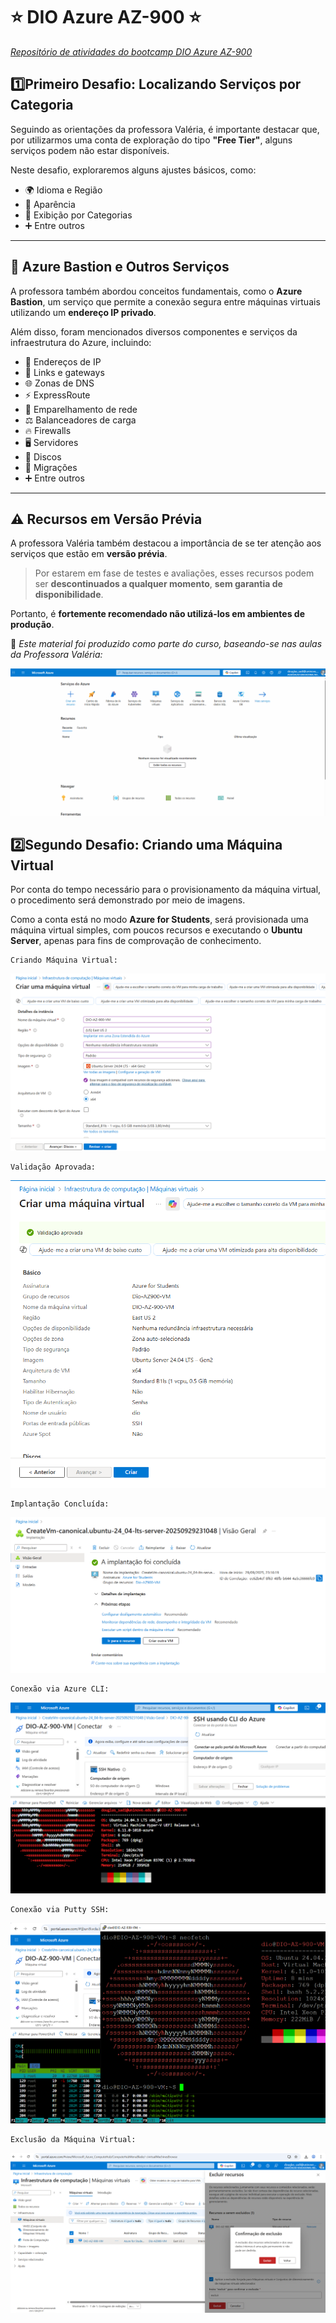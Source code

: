 # ⭐ DIO Azure AZ-900 ⭐
*<u>Repositório de atividades do bootcamp DIO Azure AZ-900</u>*



## 1️⃣Primeiro Desafio: Localizando Serviços por Categoria 

Seguindo as orientações da professora Valéria, é importante destacar que, por utilizarmos uma conta de exploração do tipo **"Free Tier"**, alguns serviços podem não estar disponíveis. 

Neste desafio, exploraremos alguns ajustes básicos, como:

- 🌍 Idioma e Região  
- 🎨 Aparência  
- 📂 Exibição por Categorias  
- ➕ Entre outros

---

## 🔐 Azure Bastion e Outros Serviços

A professora também abordou conceitos fundamentais, como o **Azure Bastion**, um serviço que permite a conexão segura entre máquinas virtuais utilizando um **endereço IP privado**.

Além disso, foram mencionados diversos componentes e serviços da infraestrutura do Azure, incluindo:

- 📡 Endereços de IP  
- 🔗 Links e gateways  
- 🌐 Zonas de DNS  
- ⚡ ExpressRoute  
- 🔁 Emparelhamento de rede  
- ⚖️ Balanceadores de carga  
- 🔥 Firewalls  
- 🖥️ Servidores  
- 💾 Discos  
- 🚚 Migrações  
- ➕ Entre outros

---

## ⚠️ Recursos em Versão Prévia

A professora Valéria também destacou a importância de se ter atenção aos serviços que estão em **versão prévia**.

> Por estarem em fase de testes e avaliações, esses recursos podem ser **descontinuados a qualquer momento**, **sem garantia de disponibilidade**.

Portanto, é **fortemente recomendado não utilizá-los em ambientes de produção**.


📘 *Este material foi produzido como parte do curso, baseando-se nas aulas da Professora Valéria:*

![](/img/primeiro-desafio.gif)


## 2️⃣Segundo Desafio: Criando uma Máquina Virtual 

Por conta do tempo necessário para o provisionamento da máquina virtual, o procedimento será demonstrado por meio de imagens.

Como a conta está no modo **Azure for Students**, será provisionada uma máquina virtual simples, com poucos recursos e executando o **Ubuntu Server**, apenas para fins de comprovação de conhecimento.

```
Criando Máquina Virtual:
```

![](/img/segundo-desafio-01.png)



```
Validação Aprovada:
```

![](/img/segundo-desafio-02.png)



```
Implantação Concluída:
```

![](/img/segundo-desafio-03.png)



```
Conexão via Azure CLI:
```

![](/img/segundo-desafio-04.png)



```
Conexão via Putty SSH:
```

![](/img/segundo-desafio-05.png)



```
Exclusão da Máquina Virtual:
```

![](/img/segundo-desafio-06.png)